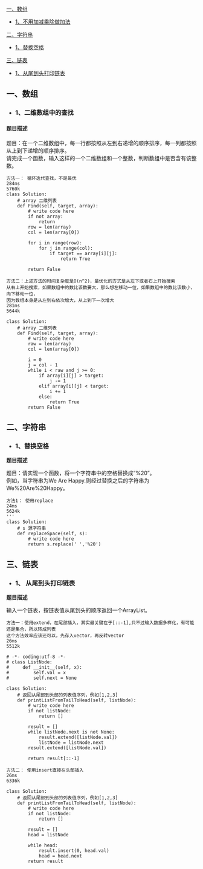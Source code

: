 
[一、数组](#一-数组)

  * [1、不用加减乘除做加法](#1-二维数组中的查找)  

[二、字符串](#一-字符串)

  * [1、替换空格](#1-替换空格)  
  
[三、链表](#一-链表)

  * [1、从尾到头打印链表](#1-从尾到头打印列表) 

## 一、数组

* ### 1、二维数组中的查找

#### 题目描述

题目：在一个二维数组中，每一行都按照从左到右递增的顺序排序，每一列都按照从上到下递增的顺序排序。   
请完成一个函数，输入这样的一个二维数组和一个整数，判断数组中是否含有该整数。


```
方法一： 循环迭代查找，不是最优
284ms
5760k
class Solution:
    # array 二维列表
    def Find(self, target, array):
        # write code here
        if not array:
            return
        row = len(array)
        col = len(array[0])

        for i in range(row):
            for j in range(col):
                if target == array[i][j]:
                    return True

        return False
```

```
方法二：上述方法的时间复杂度是O(n^2)，最优化的方式是从左下或者右上开始搜索
从右上开始搜索，如果数组中的数比该数要大，那么想左移动一位，如果数组中的数比该数小，向下移动一位，
因为数组本身是从左到右依次增大，从上到下一次增大
281ms
5644k

class Solution:
    # array 二维列表
    def Find(self, target, array):
        # write code here
        raw = len(array)
        col = len(array[0])

        i = 0
        j = col - 1
        while i < raw and j >= 0:
            if array[i][j] > target:
                j -= 1
            elif array[i][j] < target:
                i += 1
            else:
                return True
        return False
```

## 二、字符串

* ### 1、替换空格

**题目描述**

题目：请实现一个函数，将一个字符串中的空格替换成“%20”。  
例如，当字符串为We Are Happy.则经过替换之后的字符串为We%20Are%20Happy。

```
方法1： 使用replace
24ms
5624k
'''
class Solution:
    # s 源字符串
    def replaceSpace(self, s):
        # write code here
        return s.replace(' ','%20')
```

## 三、链表
 
* ### 1、 从尾到头打印链表

**题目描述**

输入一个链表，按链表值从尾到头的顺序返回一个ArrayList。

```
方法一：使用extend，在尾部插入，其实最关键在于[::-1],只不过输入数据多样化，有可能还是集合，所以转成列表
这个方法效率应该还可以，先存入vector，再反转vector
26ms
5512k

# -*- coding:utf-8 -*-
# class ListNode:
#     def __init__(self, x):
#         self.val = x
#         self.next = None

class Solution:
    # 返回从尾部到头部的列表值序列，例如[1,2,3]
    def printListFromTailToHead(self, listNode):
        # write code here
        if not listNode:
            return []

        result = []
        while listNode.next is not None:
            result.extend([listNode.val])
            listNode = listNode.next
        result.extend([listNode.val])

        return result[::-1]
```

```
方法二： 使用insert直接在头部插入
26ms
6336k

class Solution:
    # 返回从尾部到头部的列表值序列，例如[1,2,3]
    def printListFromTailToHead(self, listNode):
        # write code here
        if not listNode:
            return []

        result = []
        head = listNode

        while head:
            result.insert(0, head.val)
            head = head.next
        return result
 ```

